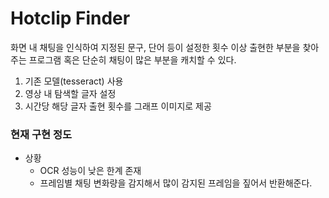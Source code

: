 # Hotclip Finder

화면 내 채팅을 인식하여 지정된 문구, 단어 등이 설정한 횟수 이상 출현한 부분을 찾아주는 프로그램
혹은 단순히 채팅이 많은 부분을 캐치할 수 있다.

1. 기존 모델(tesseract) 사용
1. 영상 내 탐색할 글자 설정
1. 시간당 해당 글자 출현 횟수를 그래프 이미지로 제공





### 현재 구현 정도

- 상황
  - OCR 성능이 낮은 한계 존재
  - 프레임별 채팅 변화량을 감지해서 많이 감지된 프레임을 짚어서 반환해준다.
